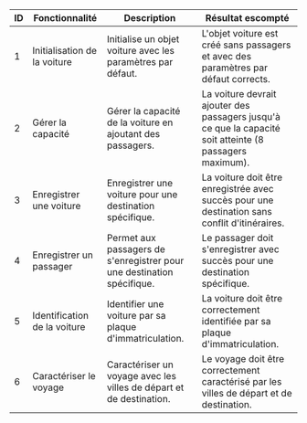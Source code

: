 | ID  | Fonctionnalité               | Description                                                            | Résultat escompté                                                                                        |
| --- | ---------------------------- | ---------------------------------------------------------------------- | -------------------------------------------------------------------------------------------------------- |
| 1   | Initialisation de la voiture | Initialise un objet voiture avec les paramètres par défaut.            | L'objet voiture est créé sans passagers et avec des paramètres par défaut corrects.                      |
| 2   | Gérer la capacité            | Gérer la capacité de la voiture en ajoutant des passagers.             | La voiture devrait ajouter des passagers jusqu'à ce que la capacité soit atteinte (8 passagers maximum). |
| 3   | Enregistrer une voiture      | Enregistrer une voiture pour une destination spécifique.               | La voiture doit être enregistrée avec succès pour une destination sans conflit d'itinéraires.            |
| 4   | Enregistrer un passager      | Permet aux passagers de s'enregistrer pour une destination spécifique. | Le passager doit s'enregistrer avec succès pour une destination spécifique.                              |
| 5   | Identification de la voiture | Identifier une voiture par sa plaque d'immatriculation.                | La voiture doit être correctement identifiée par sa plaque d'immatriculation.                            |
| 6   | Caractériser le voyage       | Caractériser un voyage avec les villes de départ et de destination.    | Le voyage doit être correctement caractérisé par les villes de départ et de destination.                 |
